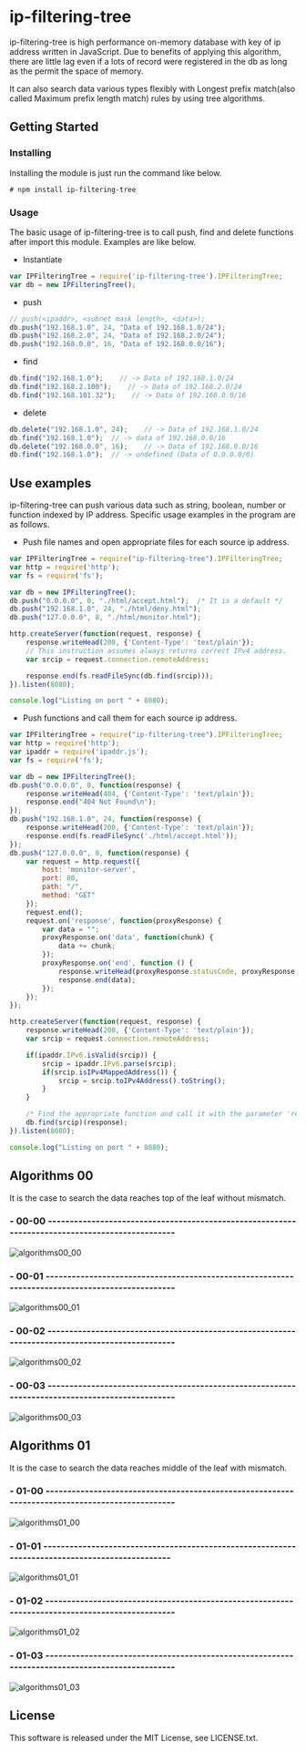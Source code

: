 # ip-filtering-tree
ip-filtering-tree is high performance on-memory database with key of ip address written in JavaScript.
Due to benefits of applying this algorithm, there are little lag even if a lots of record were registered in the db as long as the permit the space of memory.

It can also search data various types flexibly with Longest prefix match(also called Maximum prefix length match) rules by using tree algorithms.

## Getting Started
### Installing
Installing the module is just run the command like below.

```
# npm install ip-filtering-tree
```

### Usage
The basic usage of ip-filtering-tree is to call push, find and delete functions after import this module.
Examples are like below.

* Instantiate
```javascript
var IPFilteringTree = require('ip-filtering-tree').IPFilteringTree;
var db = new IPFilteringTree();
```

* push
```javascript
// push(<ipaddr>, <subnet mask length>, <data>);
db.push("192.168.1.0", 24, "Data of 192.168.1.0/24");
db.push("192.168.2.0", 24, "Data of 192.168.2.0/24");
db.push("192.168.0.0", 16, "Data of 192.168.0.0/16");
```

* find
```javascript
db.find("192.168.1.0");    // -> Data of 192.168.1.0/24
db.find("192.168.2.100");    // -> Data of 192.168.2.0/24
db.find("192.168.101.32");    // -> Data of 192.168.0.0/16
```

* delete
```javascript
db.delete("192.168.1.0", 24);    // -> Data of 192.168.1.0/24
db.find("192.168.1.0");  // -> data of 192.168.0.0/16
db.delete("192.168.0.0", 16);    // -> Data of 192.168.0.0/16
db.find("192.168.1.0");  // -> undefined (Data of 0.0.0.0/0)
```

## Use examples
ip-filtering-tree can push various data such as string, boolean, number or function indexed by IP address.
Specific usage examples in the program are as follows.

* Push file names and open appropriate files for each source ip address.
```javascript
var IPFilteringTree = require("ip-filtering-tree").IPFilteringTree;
var http = require('http');
var fs = require('fs');

var db = new IPFilteringTree();
db.push("0.0.0.0", 0, "./html/accept.html");  /* It is a default */
db.push("192.168.1.0", 24, "./html/deny.html");
db.push("127.0.0.0", 8, "./html/monitor.html");

http.createServer(function(request, response) {
    response.writeHead(200, {'Content-Type': 'text/plain'});
    // This instruction assumes always returns correct IPv4 address.
    var srcip = request.connection.remoteAddress;

    response.end(fs.readFileSync(db.find(srcip)));
}).listen(8080);

console.log("Listing on port " + 8080);
```

* Push functions and call them for each source ip address.
```javascript
var IPFilteringTree = require("ip-filtering-tree").IPFilteringTree;
var http = require('http');
var ipaddr = require('ipaddr.js');
var fs = require('fs');

var db = new IPFilteringTree();
db.push("0.0.0.0", 0, function(response) {
    response.writeHead(404, {'Content-Type': 'text/plain'});
    response.end("404 Not Found\n");
});
db.push("192.168.1.0", 24, function(response) {
    response.writeHead(200, {'Content-Type': 'text/plain'});
    response.end(fs.readFileSync('./html/accept.html'));
});
db.push("127.0.0.0", 8, function(response) {
    var request = http.request({
        host: 'monitor-server',
        port: 80,
        path: "/",
        method: "GET"
    });
    request.end();
    request.on('response', function(proxyResponse) {
        var data = "";
        proxyResponse.on('data', function(chunk) {
            data += chunk;
        });
        proxyResponse.on('end', function () {
            response.writeHead(proxyResponse.statusCode, proxyResponse.headers);
            response.end(data);
        });
    });
});

http.createServer(function(request, response) {
    response.writeHead(200, {'Content-Type': 'text/plain'});
    var srcip = request.connection.remoteAddress;

    if(ipaddr.IPv6.isValid(srcip)) {
        srcip = ipaddr.IPv6.parse(srcip);
        if(srcip.isIPv4MappedAddress()) {
            srcip = srcip.toIPv4Address().toString();
        }
    }

    /* Find the appropriate function and call it with the parameter 'response' */
    db.find(srcip)(response);
}).listen(8080);

console.log("Listing on port " + 8080);
```

## Algorithms 00

It is the case to search the data reaches top of the leaf without mismatch.

### - 00-00 -----------------------------------------------------------------------------------------------
![algorithms00_00](https://github.com/TsutomuNakamura/ip-filtering-tree/wiki/img/00_readme/basic_algo_00_00.png)

### - 00-01 -----------------------------------------------------------------------------------------------
![algorithms00_01](https://github.com/TsutomuNakamura/ip-filtering-tree/wiki/img/00_readme/basic_algo_00_01.png)

### - 00-02 -----------------------------------------------------------------------------------------------
![algorithms00_02](https://github.com/TsutomuNakamura/ip-filtering-tree/wiki/img/00_readme/basic_algo_00_02.png)

### - 00-03 -----------------------------------------------------------------------------------------------
![algorithms00_03](https://github.com/TsutomuNakamura/ip-filtering-tree/wiki/img/00_readme/basic_algo_00_03.png)

## Algorithms 01
It is the case to search the data reaches middle of the leaf with mismatch.

### - 01-00 -----------------------------------------------------------------------------------------------
![algorithms01_00](https://github.com/TsutomuNakamura/ip-filtering-tree/wiki/img/00_readme/basic_algo_01_00.png)

### - 01-01 -----------------------------------------------------------------------------------------------
![algorithms01_01](https://github.com/TsutomuNakamura/ip-filtering-tree/wiki/img/00_readme/basic_algo_01_01.png)

### - 01-02 -----------------------------------------------------------------------------------------------
![algorithms01_02](https://github.com/TsutomuNakamura/ip-filtering-tree/wiki/img/00_readme/basic_algo_01_02.png)

### - 01-03 -----------------------------------------------------------------------------------------------
![algorithms01_03](https://github.com/TsutomuNakamura/ip-filtering-tree/wiki/img/00_readme/basic_algo_01_03.png)

## License
This software is released under the MIT License, see LICENSE.txt.
